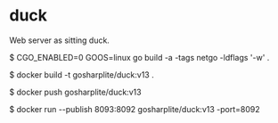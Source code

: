 # duck
Web server as sitting duck.

$ CGO_ENABLED=0 GOOS=linux go build -a -tags netgo -ldflags '-w' .

$ docker build -t gosharplite/duck:v13 .

$ docker push gosharplite/duck:v13

$ docker run --publish 8093:8092 gosharplite/duck:v13 -port=8092
